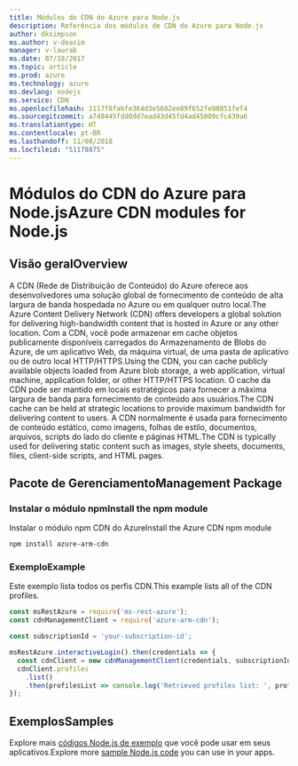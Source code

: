 ```yaml
---
title: Módulos do CDN do Azure para Node.js
description: Referência dos módulos de CDN do Azure para Node.js
author: dksimpson
ms.author: v-deasim
manager: v-laurab
ms.date: 07/18/2017
ms.topic: article
ms.prod: azure
ms.technology: azure
ms.devlang: nodejs
ms.service: CDN
ms.openlocfilehash: 1117f8fabfe364d3e5602ee89f652fe98851fef4
ms.sourcegitcommit: a748445fdd0dd7ead43d45fd4ad45009cfc439a6
ms.translationtype: HT
ms.contentlocale: pt-BR
ms.lasthandoff: 11/08/2018
ms.locfileid: "51178875"
---
```

# <a name="azure-cdn-modules-for-nodejs"></a><span data-ttu-id="9fd8d-103">Módulos do CDN do Azure para Node.js</span><span class="sxs-lookup"><span data-stu-id="9fd8d-103">Azure CDN modules for Node.js</span></span>

## <a name="overview"></a><span data-ttu-id="9fd8d-104">Visão geral</span><span class="sxs-lookup"><span data-stu-id="9fd8d-104">Overview</span></span>

<span data-ttu-id="9fd8d-105">A CDN (Rede de Distribuição de Conteúdo) do Azure oferece aos desenvolvedores uma solução global de fornecimento de conteúdo de alta largura de banda hospedada no Azure ou em qualquer outro local.</span><span class="sxs-lookup"><span data-stu-id="9fd8d-105">The Azure Content Delivery Network (CDN) offers developers a global solution for delivering high-bandwidth content that is hosted in Azure or any other location.</span></span> <span data-ttu-id="9fd8d-106">Com a CDN, você pode armazenar em cache objetos publicamente disponíveis carregados do Armazenamento de Blobs do Azure, de um aplicativo Web, da máquina virtual, de uma pasta de aplicativo ou de outro local HTTP/HTTPS.</span><span class="sxs-lookup"><span data-stu-id="9fd8d-106">Using the CDN, you can cache publicly available objects loaded from Azure blob storage, a web application, virtual machine, application folder, or other HTTP/HTTPS location.</span></span> <span data-ttu-id="9fd8d-107">O cache da CDN pode ser mantido em locais estratégicos para fornecer a máxima largura de banda para fornecimento de conteúdo aos usuários.</span><span class="sxs-lookup"><span data-stu-id="9fd8d-107">The CDN cache can be held at strategic locations to provide maximum bandwidth for delivering content to users.</span></span> <span data-ttu-id="9fd8d-108">A CDN normalmente é usada para fornecimento de conteúdo estático, como imagens, folhas de estilo, documentos, arquivos, scripts do lado do cliente e páginas HTML.</span><span class="sxs-lookup"><span data-stu-id="9fd8d-108">The CDN is typically used for delivering static content such as images, style sheets, documents, files, client-side scripts, and HTML pages.</span></span>

## <a name="management-package"></a><span data-ttu-id="9fd8d-109">Pacote de Gerenciamento</span><span class="sxs-lookup"><span data-stu-id="9fd8d-109">Management Package</span></span>

### <a name="install-the-npm-module"></a><span data-ttu-id="9fd8d-110">Instalar o módulo npm</span><span class="sxs-lookup"><span data-stu-id="9fd8d-110">Install the npm module</span></span>

<span data-ttu-id="9fd8d-111">Instalar o módulo npm CDN do Azure</span><span class="sxs-lookup"><span data-stu-id="9fd8d-111">Install the Azure CDN npm module</span></span>

```bash
npm install azure-arm-cdn
```

### <a name="example"></a><span data-ttu-id="9fd8d-112">Exemplo</span><span class="sxs-lookup"><span data-stu-id="9fd8d-112">Example</span></span>

<span data-ttu-id="9fd8d-113">Este exemplo lista todos os perfis CDN.</span><span class="sxs-lookup"><span data-stu-id="9fd8d-113">This example lists all of the CDN profiles.</span></span>

```javascript
const msRestAzure = require('ms-rest-azure');
const cdnManagementClient = require('azure-arm-cdn');

const subscriptionId = 'your-subscription-id';

msRestAzure.interactiveLogin().then(credentials => {
  const cdnClient = new cdnManagementClient(credentials, subscriptionId);
  cdnClient.profiles
    .list()
    .then(profilesList => console.log('Retrieved profiles list: ', profilesList));
});
```

## <a name="samples"></a><span data-ttu-id="9fd8d-114">Exemplos</span><span class="sxs-lookup"><span data-stu-id="9fd8d-114">Samples</span></span>

<span data-ttu-id="9fd8d-115">Explore mais [códigos Node.js de exemplo](https://azure.microsoft.com/resources/samples/?platform=nodejs) que você pode usar em seus aplicativos.</span><span class="sxs-lookup"><span data-stu-id="9fd8d-115">Explore more [sample Node.js code](https://azure.microsoft.com/resources/samples/?platform=nodejs) you can use in your apps.</span></span>
